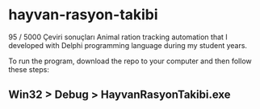# hayvan-rasyon-takibi
95 / 5000 Çeviri sonuçları Animal ration tracking automation that I developed with Delphi programming language during my student years. 

To run the program, download the repo to your computer and then follow these steps: 
## Win32 > Debug > HayvanRasyonTakibi.exe
